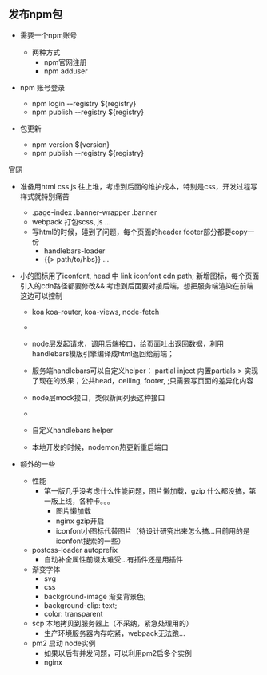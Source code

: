 ## 发布npm包
- 需要一个npm账号
  - 两种方式
    - npm官网注册
    - npm adduser

- npm 账号登录
  - npm login --registry ${registry}
  - npm publish --registry ${registry}

- 包更新
  - npm version ${version}
  - npm publish --registry ${registry}


官网

- 准备用html css js 往上堆，考虑到后面的维护成本，特别是css，开发过程写样式就特别痛苦
  - .page-index .banner-wrapper .banner
  - webpack 打包scss, js
  ...
  - 写html的时候，碰到了问题，每个页面的header footer部分都要copy一份
    - handlebars-loader
    - {{> path/to/hbs}}
  ...
- 小的图标用了iconfont, head 中 link iconfont cdn path; 新增图标，每个页面引入的cdn路径都要修改&& 考虑到后面要对接后端，想把服务端渲染在前端这边可以控制
  - koa koa-router, koa-views, node-fetch
  - 
  - node层发起请求，调用后端接口，给页面吐出返回数据，利用handlebars模版引擎编译成html返回给前端；
  
  - 服务端handlebars可以自定义helper： partial inject 内置partials > 实现了现在的效果；公共head，ceiling, footer, ;只需要写页面的差异化内容
  
  - node层mock接口，类似新闻列表这种接口
  - 
  - 自定义handlebars helper
  
  - 本地开发的时候，nodemon热更新重启端口


- 额外的一些
  - 性能
    - 第一版几乎没考虑什么性能问题，图片懒加载，gzip 什么都没搞，第一版上线，各种卡。。。
      - 图片懒加载
      - nginx gzip开启
      - iconfont小图标代替图片（待设计研究出来怎么搞...目前用的是iconfont搜索的一些）
  - postcss-loader autoprefix
    - 自动补全属性前缀太难受...有插件还是用插件
  - 渐变字体
    - svg
    - css
    - background-image 渐变背景色;
    - background-clip: text; 
    - color: transparent
  - scp 本地拷贝到服务器上（不采纳，紧急处理用的）
    - 生产环境服务器内存吃紧，webpack无法跑...
  - pm2 启动 node实例
    - 如果以后有并发问题，可以利用pm2启多个实例
    - nginx

  
  

  
